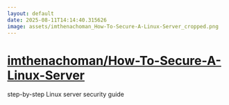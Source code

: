 ```yaml
---
layout: default
date: 2025-08-11T14:14:40.315626
image: assets/imthenachoman_How-To-Secure-A-Linux-Server_cropped.png
---
```


# [imthenachoman/How-To-Secure-A-Linux-Server](https://github.com/imthenachoman/How-To-Secure-A-Linux-Server)

step-by-step Linux server security guide

